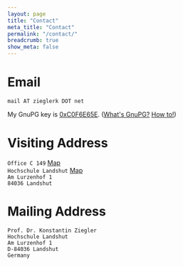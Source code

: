 ```yaml
---
layout: page
title: "Contact"
meta_title: "Contact"
permalink: "/contact/"
breadcrumb: true
show_meta: false
---
```


# Email

`mail AT zieglerk DOT net`

My GnuPG key is [0xC0F6E65E][1]. ([What's GnuPG?][2] [How to!][3])

[1]: http://pgp.mit.edu:11371/pks/lookup?search=0xC0F6E65E&op=index
[2]: https://emailselfdefense.fsf.org/en/windows.html
[3]: http://howtopgp.jugendhackt.de/#/


# Visiting Address

`Office C 149` [Map][4]<br/>
`Hochschule Landshut` [Map][5]<br/>
`Am Lurzenhof 1`<br/>
`84036 Landshut`

[4]: https://www.haw-landshut.de/fileadmin/Hochschule_Landshut_NEU/Ungeschuetzt/Hochschule/Anfahrt/HSL_Lageplan_Campus.pdf
[5]: https://www.haw-landshut.de/fileadmin/Hochschule_Landshut_NEU/Ungeschuetzt/Hochschule/Anfahrt/landshut.jpg

# Mailing Address

    Prof. Dr. Konstantin Ziegler
    Hochschule Landshut
    Am Lurzenhof 1
    D-84036 Landshut
    Germany

